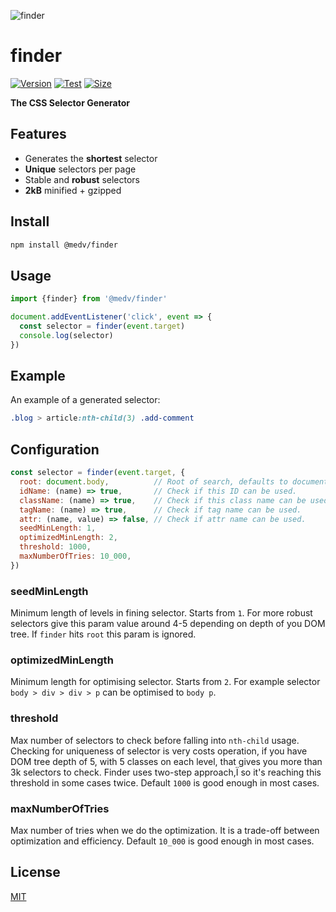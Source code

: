 ![finder](https://medv.io/assets/finder.png)

# finder

[![Version](https://img.shields.io/npm/v/@medv/finder?color=grightgreen)](https://www.npmjs.com/package/@medv/finder)
[![Test](https://github.com/antonmedv/finder/actions/workflows/test.yml/badge.svg)](https://github.com/antonmedv/finder/actions/workflows/test.yml)
[![Size](https://img.shields.io/bundlephobia/minzip/@medv/finder?label=size)](https://bundlephobia.com/result?p=@medv/finder)

**The CSS Selector Generator**

## Features

* Generates the **shortest** selector
* **Unique** selectors per page
* Stable and **robust** selectors
* **2kB** minified + gzipped

## Install

```bash
npm install @medv/finder
```

## Usage 

```js
import {finder} from '@medv/finder'

document.addEventListener('click', event => {
  const selector = finder(event.target)
  console.log(selector)  
})
```

## Example

An example of a generated selector:

```css
.blog > article:nth-child(3) .add-comment
```

## Configuration

```js
const selector = finder(event.target, {
  root: document.body,          // Root of search, defaults to document.body.
  idName: (name) => true,       // Check if this ID can be used.
  className: (name) => true,    // Check if this class name can be used.
  tagName: (name) => true,      // Check if tag name can be used.
  attr: (name, value) => false, // Check if attr name can be used.
  seedMinLength: 1,           
  optimizedMinLength: 2,
  threshold: 1000,
  maxNumberOfTries: 10_000,
})
```

### seedMinLength

Minimum length of levels in fining selector. Starts from `1`. 
For more robust selectors give this param value around 4-5 depending on depth of
you DOM tree. If `finder` hits `root` this param is ignored.

### optimizedMinLength

Minimum length for optimising selector. Starts from `2`. 
For example selector `body > div > div > p` can be optimised to `body p`.

### threshold

Max number of selectors to check before falling into `nth-child` usage. 
Checking for uniqueness of selector is very costs operation, if you have DOM 
tree depth of 5, with 5 classes on each level, that gives you more than 3k 
selectors to check. Finder uses two-step approach,Ï so it's reaching this 
threshold in some cases twice. Default `1000` is good enough in most cases.  

### maxNumberOfTries

Max number of tries when we do the optimization. It is a trade-off between
optimization and efficiency. Default `10_000` is good enough in most cases.

## License

[MIT](LICENSE)
